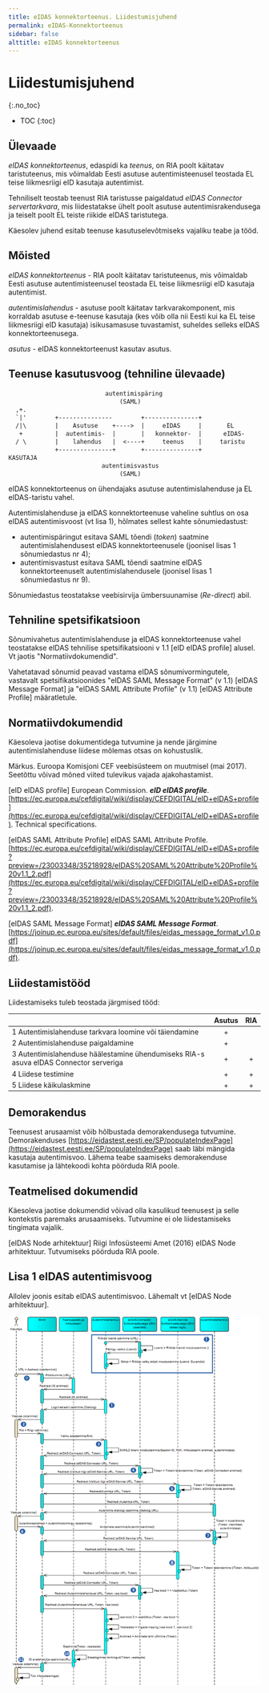 ```yaml
---
title: eIDAS konnektorteenus. Liidestumisjuhend
permalink: eIDAS-Konnektorteenus
sidebar: false
alttitle: eIDAS konnektorteenus
---
```


# Liidestumisjuhend
{:.no_toc}

* TOC
{:toc}

## Ülevaade

_eIDAS konnektorteenus_, edaspidi ka _teenus_, on RIA poolt käitatav taristuteenus, mis võimaldab Eesti asutuse autentimisteenusel teostada EL teise liikmesriigi eID kasutaja autentimist.

Tehniliselt teostab teenust RIA taristusse paigaldatud _eIDAS Connector servertarkvara_, mis liidestatakse ühelt poolt asutuse autentimisrakendusega ja teiselt poolt EL teiste riikide eIDAS taristutega.

Käesolev juhend esitab teenuse kasutuselevõtmiseks vajaliku teabe ja tööd.

## Mõisted

_eIDAS konnektorteenus_ - RIA poolt käitatav taristuteenus, mis võimaldab Eesti asutuse autentimisteenusel teostada EL teise liikmesriigi eID kasutaja autentimist. 

_autentimislahendus_ - asutuse poolt käitatav tarkvarakomponent, mis korraldab asutuse e-teenuse kasutaja (kes võib olla nii Eesti kui ka EL teise liikmesriigi eID kasutaja) isikusamasuse tuvastamist, suheldes selleks eIDAS konnektorteenusega.

_asutus_ - eIDAS konnektorteenust kasutav asutus.

## Teenuse kasutusvoog (tehniline ülevaade)

```
                           autentimispäring
                               (SAML)
  ,+.
  `|'        +---------------        +---------------+
  /|\        |    Asutuse    +---->  |     eIDAS     |       EL
   +         |  autentimis-  |       |   konnektor-  |      eIDAS-
  / \        |    lahendus   |  <----+     teenus    |     taristu
             +---------------+       +---------------+
KASUTAJA
                          autentimisvastus
                               (SAML)
```

eIDAS konnektorteenus on ühendajaks asutuse autentimislahenduse ja EL eIDAS-taristu vahel.

Autentimislahenduse ja eIDAS konnektorteenuse vaheline suhtlus on osa eIDAS autentimisvoost (vt lisa 1), hõlmates sellest kahte sõnumiedastust:

- autentimispäringut esitava SAML tõendi (_token_) saatmine autentimislahendusest eIDAS konnektorteenusele (joonisel lisas 1 sõnumiedastus nr 4);
- autentimisvastust esitava SAML tõendi saatmine eIDAS konnektorteenuselt autentimislahendusele (joonisel lisas 1 sõnumiedastus nr 9).

Sõnumiedastus teostatakse veebisirvija ümbersuunamise (_Re-direct_) abil.

## Tehniline spetsifikatsioon

Sõnumivahetus autentimislahenduse ja eIDAS konnektorteenuse vahel teostatakse eIDAS tehnilise spetsifikatsiooni v 1.1 [eID eIDAS profile] alusel. Vt jaotis "Normatiivdokumendid".

Vahetatavad sõnumid peavad vastama eIDAS sõnumivormingutele, vastavalt spetsifikatsioonides "eIDAS SAML Message Format" (v 1.1) [eIDAS Message Format] ja "eIDAS SAML Attribute Profile" (v 1.1) [eIDAS Attribute Profile] määratletule.  

## Normatiivdokumendid

Käesoleva jaotise dokumentidega tutvumine ja nende järgimine autentimislahenduse liidese mõlemas otsas on kohustuslik.

Märkus. Euroopa Komisjoni CEF veebisüsteem on muutmisel (mai 2017). Seetõttu võivad mõned viited tulevikus vajada ajakohastamist.

[eID eIDAS profile] European Commission. ***eID eIDAS profile***. [https://ec.europa.eu/cefdigital/wiki/display/CEFDIGITAL/eID+eIDAS+profile](https://ec.europa.eu/cefdigital/wiki/display/CEFDIGITAL/eID+eIDAS+profile). Technical specifications.

[eIDAS SAML Attribute Profile] eIDAS SAML Attribute Profile. [https://ec.europa.eu/cefdigital/wiki/display/CEFDIGITAL/eID+eIDAS+profile?preview=/23003348/35218928/eIDAS%20SAML%20Attribute%20Profile%20v1.1_2.pdf](https://ec.europa.eu/cefdigital/wiki/display/CEFDIGITAL/eID+eIDAS+profile?preview=/23003348/35218928/eIDAS%20SAML%20Attribute%20Profile%20v1.1_2.pdf).

[eIDAS SAML Message Format] ***eIDAS SAML Message Format***. [https://joinup.ec.europa.eu/sites/default/files/eidas_message_format_v1.0.pdf](https://joinup.ec.europa.eu/sites/default/files/eidas_message_format_v1.0.pdf).

## Liidestamistööd

Liidestamiseks tuleb teostada järgmised tööd:

|            |  Asutus     | RIA               |
|---------|:------------:|:---------------:|
|  1  Autentimislahenduse tarkvara loomine või täiendamine |  +  |   |
|  2  Autentimislahenduse paigaldamine | + |   |
|  3  Autentimislahenduse häälestamine ühendumiseks RIA-s asuva eIDAS Connector serveriga | + | + |
| 4 Liidese testimine | + | + |
| 5 Liidese käikulaskmine | + | + |

## Demorakendus

Teenusest arusaamist võib hõlbustada demorakendusega tutvumine. Demorakenduses [https://eidastest.eesti.ee/SP/populateIndexPage](https://eidastest.eesti.ee/SP/populateIndexPage) saab läbi mängida kasutaja autentimisvoo. Lähema teabe saamiseks demorakenduse kasutamise ja lähtekoodi kohta pöörduda RIA poole.  

## Teatmelised dokumendid

Käesoleva jaotise dokumendid võivad olla kasulikud teenusest ja selle kontekstis paremaks arusaamiseks. Tutvumine ei ole liidestamiseks tingimata vajalik.

[eIDAS Node arhitektuur] Riigi Infosüsteemi Amet (2016) eIDAS Node arhitektuur. Tutvumiseks pöörduda RIA poole.

## Lisa 1 eIDAS autentimisvoog

Allolev joonis esitab eIDAS autentimisvoo. Lähemalt vt [eIDAS Node arhitektuur].

![](img/Autentimisvoog.PNG)







